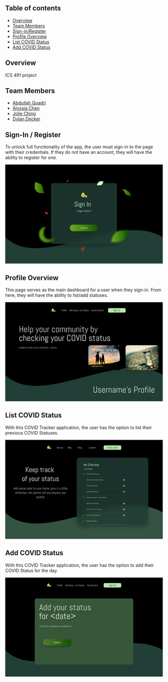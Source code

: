 <!-- Covid Tracker -->

## Table of contents

* [Overview](#overview)
* [Team Members](#team-members)
* [Sign-in/Register](#sign-in--register)
* [Profile Overview](#profile-overview)
* [List COVID Status](#list-covid-status)
* [Add COVID Status](#add-covid-status)

## Overview

ICS 491 project

## Team Members

* [Abdullah Quadri](https://github.com/mujtaba-a-quadri)
* [Alyssia Chen](https://github.com/alyssia-chen)
* [Jolie Ching](https://github.com/jolieching)
* [Dylan Decker](https://github.com/dylandecker)

## Sign-In / Register

To unlock full functionality of the app, the user must sign-in to the page with their credentials.
If they do not have an account, they will have the ability to register for one.

<img src="./images/Register.png"/>

## Profile Overview

This page serves as the main dashboard for a user when they sign-in.
From here, they will have the ability to list/add statuses.

<img src="./images/Profile_Overview.png"/>

## List COVID Status

With this COVID Tracker application, the user has the option to list their previous COVID Statuses.

<img src="./images/List_Status.png"/>

## Add COVID Status

With this COVID Tracker application, the user has the option to add their COVID Status for the day.

<img src="./images/Add_Status.png"/>

